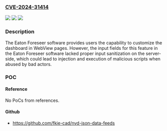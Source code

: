 ### [CVE-2024-31414](https://cve.mitre.org/cgi-bin/cvename.cgi?name=CVE-2024-31414)
![](https://img.shields.io/static/v1?label=Product&message=Foreseer&color=blue)
![](https://img.shields.io/static/v1?label=Version&message=n%2Fa&color=blue)
![](https://img.shields.io/static/v1?label=Vulnerability&message=CWE-79%20Improper%20Neutralization%20of%20Input%20During%20Web%20Page%20Generation%20(XSS%20or%20'Cross-site%20Scripting')&color=brighgreen)

### Description

The Eaton Foreseer software provides users the capability to customize the dashboard in WebView pages. However, the input fields for this feature in the Eaton Foreseer software lacked proper input sanitization on the server-side, which could lead to injection and execution of malicious scripts when abused by bad actors.

### POC

#### Reference
No PoCs from references.

#### Github
- https://github.com/fkie-cad/nvd-json-data-feeds

